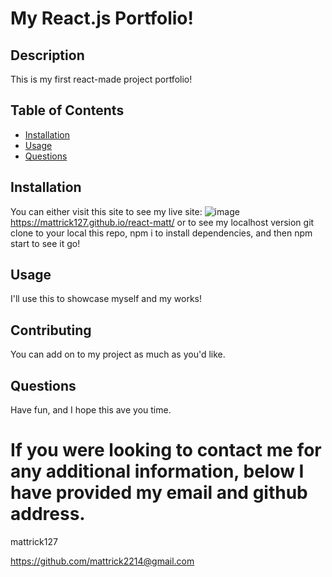 
# My React.js Portfolio!

## Description 

This is my first react-made project portfolio!

## Table of Contents

* [Installation](#installation)
* [Usage](#usage)
* [Questions](#questions)

## Installation

You can either visit this site to see my live site: ![image](https://user-images.githubusercontent.com/74633125/161418365-c71b3910-ab69-4543-91f5-bfaf59f73a5a.png)
https://mattrick127.github.io/react-matt/
or to see my localhost version
git clone to your local this repo, npm i to install dependencies, and then npm start to see it go!

## Usage

I'll use this to showcase myself and my works!

## Contributing

You can add on to my project as much as you'd like.

## Questions

Have fun, and I hope this ave you time.

# If you were looking to contact me for any additional information, below I have provided my email and github address.

mattrick127

https://github.com/mattrick2214@gmail.com
